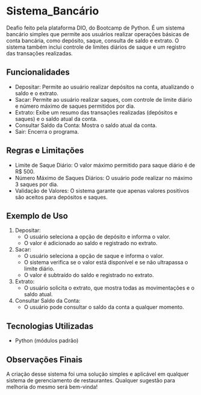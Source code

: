 # Sistema_Bancário
Deafio feito pela plataforma DIO, do Bootcamp de Python. É um sistema bancário simples que permite aos usuários realizar operações básicas de conta bancária, como depósito, saque, consulta de saldo e extrato. O sistema também inclui controle de limites diários de saque e um registro das transações realizadas.

## Funcionalidades
- Depositar: Permite ao usuário realizar depósitos na conta, atualizando o saldo e o extrato.
- Sacar: Permite ao usuário realizar saques, com controle de limite diário e número máximo de saques permitidos por dia.
- Extrato: Exibe um resumo das transações realizadas (depósitos e saques) e o saldo atual da conta.
- Consultar Saldo da Conta: Mostra o saldo atual da conta.
- Sair: Encerra o programa.

## Regras e Limitações
- Limite de Saque Diário: O valor máximo permitido para saque diário é de R$ 500.
- Número Máximo de Saques Diários: O usuário pode realizar no máximo 3 saques por dia.
- Validação de Valores: O sistema garante que apenas valores positivos são aceitos para depósitos e saques.

## Exemplo de Uso
1. Depositar:
   - O usuário seleciona a opção de depósito e informa o valor.
   - O valor é adicionado ao saldo e registrado no extrato.
2. Sacar:
   - O usuário seleciona a opção de saque e informa o valor.
   - O sistema verifica se o valor está disponível e se não ultrapassa o limite diário.
   - O valor é subtraído do saldo e registrado no extrato.
3. Extrato:
   - O usuário solicita o extrato, que mostra todas as movimentações e o saldo atual.
5. Consultar Saldo da Conta:
   - O usuário pode consultar o saldo da conta a qualquer momento.

## Tecnologias Utilizadas
- Python (módulos padrão)

## Observações Finais
A criação desse sistema foi uma solução simples e aplicável em qualquer sistema de gerenciamento de restaurantes. Qualquer sugestão para melhoria do mesmo será bem-vinda!
